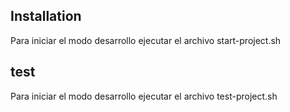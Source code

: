## Installation
Para iniciar el modo desarrollo ejecutar el archivo start-project.sh

## test
Para iniciar el modo desarrollo ejecutar el archivo test-project.sh